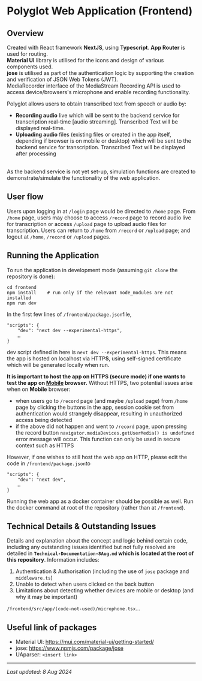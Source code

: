# Polyglot Web Application (Frontend)

## Overview
Created with React framework **NextJS**, using **Typescript**. **App Router** is used for routing. <br>
**Material UI** library is utilised for the icons and design of various components used. <br>
**jose** is utilised as part of the authentication logic by supporting the creation and verification of JSON Web Tokens (JWT). <br>
MediaRecorder interface of the MediaStream Recording API is used to access device/browsers's microphone and enable recording functionality.<br>

Polyglot allows users to obtain transcribed text from speech or audio by:
*  **Recording audio** live which will be sent to the backend service for transcription real-time [audio streaming]. Transcribed Text will be displayed real-time.
*  **Uploading audio** files (existing files or created in the app itself, depending if browser is on mobile or desktop) which will be sent to the backend service for transcription. Transcribed Text will be displayed after processing
<br>
As the backend service is not yet set-up, simulation functions are created to demonstrate/simulate the functionality of the web application.
<br>

## User flow
Users upon logging in at `/login` page would be directed to `/home` page. From `/home` page, users may choose to access `/record` page to record audio live for transcription or access `/upload` page to upload audio files for transcription. Users can return to `/home` from `/record` or `/upload` page; and logout at `/home`, `/record` or `/upload` pages.

## Running the Application
To run the application in development mode (assuming `git clone` the repository is done): 
```
cd frontend
npm install    # run only if the relevant node_modules are not installed
npm run dev
```
In the first few lines of `/frontend/package.json`file,   

```
"scripts": { 
    "dev": "next dev --experimental-https",
    …
}
```
dev script defined in here is `next dev --experimental-https`. This means the app is hosted on localhost via HTTP**S**, using self-signed certificate which will be generated locally when run.

**It is important to host the app on HTTPS (secure mode) if one wants to test the app on <u>Mobile</u> browser.** Without HTTPS, two potential issues arise when on **Mobile** browser:
*  when users go to `/record` page (and maybe `/upload` page) from `/home` page by clicking the buttons in the app, session cookie set from authentication would strangely disappear, resulting in unauthorized access being detected
* if the above did not happen and went to `/record` page, upon pressing the record button `navigator.mediaDevices.getUserMedia() is undefined` error message will occur. This function can only be used in secure context such as HTTPS

However, if one wishes to still host the web app on HTTP, please edit the code in `/frontend/package.json`to
```
"scripts": { 
    "dev": "next dev",
    …
}
```
Running the web app as a docker container should be possible as well. Run the docker command at root of the repository (rather than at `/frontend`). 


## Technical Details & Outstanding Issues
Details and explanation about the concept and logic behind certain code, including any outstanding issues identified but not fully resolved are detailed in **`Technical-Documentation-8Aug.md` which is located at the root of this repository**. Information includes: 
1.	Authentication & Authorisation (including the use of  `jose` package and `middleware.ts`)
2.	Unable to detect when users clicked on the back button 
3.	Limitations about detecting whether devices are mobile or desktop (and why it may be important)

`/frontend/src/app/(code-not-used)/microphone.tsx`...

## Useful link of packages
* Material UI: https://mui.com/material-ui/getting-started/ 
* jose: https://www.npmjs.com/package/jose 
* UAparser: `<insert link>`
--- 
_Last updated: 8 Aug 2024_
